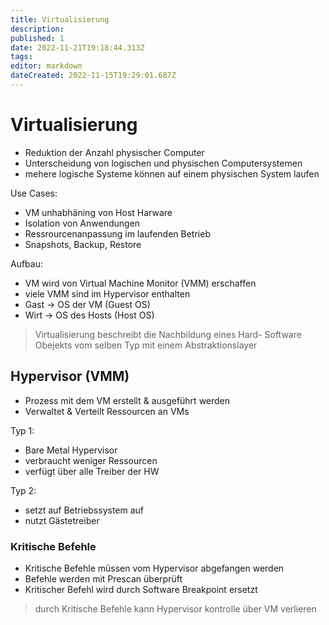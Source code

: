 ```yaml
---
title: Virtualisierung
description: 
published: 1
date: 2022-11-21T19:18:44.313Z
tags: 
editor: markdown
dateCreated: 2022-11-15T19:29:01.687Z
---
```


# Virtualisierung

- Reduktion der Anzahl physischer Computer
- Unterscheidung von logischen und physischen Computersystemen
- mehere logische Systeme können auf einem physischen System laufen

Use Cases:

- VM unhabhäning von Host Harware
- Isolation von Anwendungen 
- Ressrourcenanpassung im laufenden Betrieb
- Snapshots, Backup, Restore

Aufbau:

- VM wird von Virtual Machine Monitor (VMM) erschaffen
- viele VMM sind im Hypervisor enthalten
- Gast -> OS der VM (Guest OS)
- Wirt -> OS des Hosts (Host OS) 

> Virtualisierung beschreibt die Nachbildung eines Hard- Software Obejekts vom selben Typ mit einem Abstraktionslayer

## Hypervisor (VMM)

- Prozess mit dem VM erstellt & ausgeführt werden 
- Verwaltet & Verteilt Ressourcen an VMs 

Typ 1: 

- Bare Metal Hypervisor
- verbraucht weniger Ressourcen 
- verfügt über alle Treiber der HW 

Typ 2: 

- setzt auf Betriebssystem auf 
- nutzt Gästetreiber

### Kritische Befehle

- Kritische Befehle müssen vom Hypervisor abgefangen werden
- Befehle werden mit Prescan überprüft
- Kritischer Befehl wird durch Software Breakpoint ersetzt 

> durch Kritische Befehle kann Hypervisor kontrolle über VM verlieren
